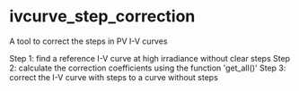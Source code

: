 # ivcurve_step_correction
A tool to correct the steps in PV I-V curves

Step 1: find a reference I-V curve at high irradiance without clear steps
Step 2: calculate the correction coefficients using the function 'get_all()'
Step 3: correct the I-V curve with steps to a curve without steps
